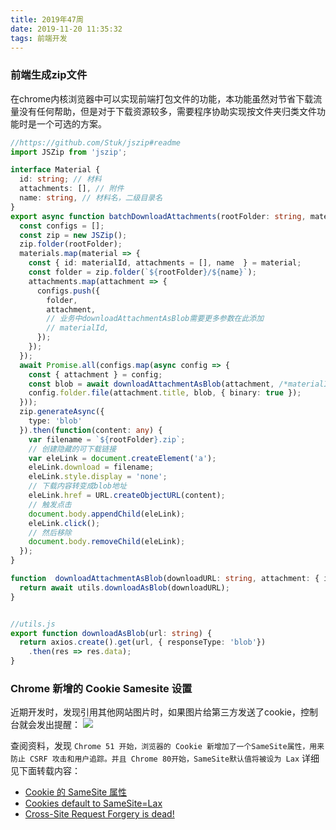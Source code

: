 ```yaml
---
title: 2019年47周
date: 2019-11-20 11:35:32
tags: 前端开发
---
```



### 前端生成zip文件
在chrome内核浏览器中可以实现前端打包文件的功能，本功能虽然对节省下载流量没有任何帮助，但是对于下载资源较多，需要程序协助实现按文件夹归类文件功能时是一个可选的方案。
```typescript
//https://github.com/Stuk/jszip#readme
import JSZip from 'jszip';

interface Material {
  id: string; // 材料
  attachments: [], // 附件
  name: string, // 材料名，二级目录名
}
export async function batchDownloadAttachments(rootFolder: string, materials: Material[], onProgress: any) {
  const configs = [];
  const zip = new JSZip();
  zip.folder(rootFolder);
  materials.map(material => {
    const { id: materialId, attachments = [], name  } = material;
    const folder = zip.folder(`${rootFolder}/${name}`);
    attachments.map(attachment => {
      configs.push({
        folder,
        attachment,
        // 业务中downloadAttachmentAsBlob需要更多参数在此添加
        // materialId,
      });
    });
  });
  await Promise.all(configs.map(async config => {
    const { attachment } = config;
    const blob = await downloadAttachmentAsBlob(attachment, /*materialId*/);
    config.folder.file(attachment.title, blob, { binary: true });
  }));
  zip.generateAsync({
    type: 'blob'
  }).then(function(content: any) {
    var filename = `${rootFolder}.zip`;
    // 创建隐藏的可下载链接
    var eleLink = document.createElement('a');
    eleLink.download = filename;
    eleLink.style.display = 'none';
    // 下载内容转变成blob地址
    eleLink.href = URL.createObjectURL(content);
    // 触发点击
    document.body.appendChild(eleLink);
    eleLink.click();
    // 然后移除
    document.body.removeChild(eleLink);
  });
}

function  downloadAttachmentAsBlob(downloadURL: string, attachment: { id: string; title: string }) {
  return await utils.downloadAsBlob(downloadURL);
}


//utils.js
export function downloadAsBlob(url: string) {
  return axios.create().get(url, { responseType: 'blob'})
    .then(res => res.data);
}
```

### Chrome 新增的 Cookie Samesite 设置
近期开发时，发现引用其他网站图片时，如果图片给第三方发送了cookie，控制台就会发出提醒：
![](http://assets.cbndata.org/same_site_header/FnrHj2O8sQlOWbtolTNmMXOqizw3.png)

查阅资料，发现 `Chrome 51 开始，浏览器的 Cookie 新增加了一个SameSite属性，用来防止 CSRF 攻击和用户追踪。并且 Chrome 80开始，SameSite默认值将被设为 Lax`
详细见下面转载内容：
- [Cookie 的 SameSite 属性](https://www.ruanyifeng.com/blog/2019/09/cookie-samesite.html)
- [Cookies default to SameSite=Lax](https://www.chromestatus.com/feature/5088147346030592)
- [Cross-Site Request Forgery is dead!](https://scotthelme.co.uk/csrf-is-dead/)
